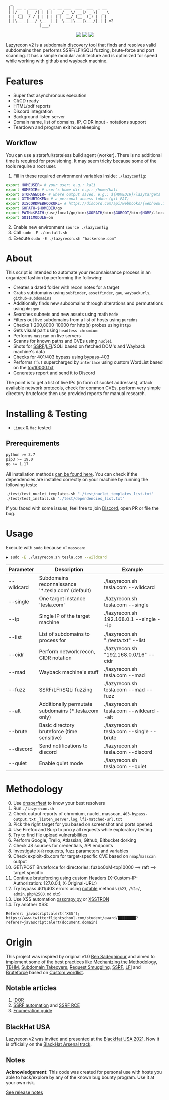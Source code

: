 ```
  _
 | | __ _ ____ _   _ _ __ ___  ___  ___  _ __
 | |/ _  |_  /| | | |  __/ _ \/ __|/ _ \|  _ \
 | | (_|  / / | | | | | |  __/ (__  (_) | | | 
 |_|\__ _|___/ \__  |_|  \___|\___|\___/|_| |_v2
               |___/
```

<p align="center">
<a href="https://twitter.com/storenth"><img src="https://img.shields.io/twitter/follow/storenth.svg?style=flat-square&logo=twitter"></a>
<a href="https://www.blackhat.com/us-21/arsenal/schedule/#lazyrecon-v-24051"><img src="https://img.shields.io/static/v1?label=Black%20Hat%20Arsenal&style=flat-square&message=USA%202021&color=1C7EBE"></a>
<a href="https://discord.gg/fR2QVrWBTq"><img src="https://img.shields.io/discord/823151725686554665.svg?style=flat-square&color=97ca00&logo=discord"></a>
</p>

Lazyrecon v2 is a subdomain discovery tool that finds and resolves valid subdomains then performs SSRF/LFI/SQLi fuzzing, brute-force and port scanning. It has a simple modular architecture and is optimized for speed while working with github and wayback machine.

# Features
- Super fast asynchronous execution
- CI/CD ready
- HTML/pdf reports
- Discord integration
- Background listen server
- Domain name, list of domains, IP, CIDR input - notations support
- Teardown and program exit housekeeping
## Workflow
You can use a stateful/stateless build agent (worker). There is no additional time is required for provisioning.
It may seem tricky because some of the tools require a root user.
1. Fill in these required environment variables inside: `./lazyconfig`:
```bash
export HOMEUSER= # your user: e.g.: kali
export HOMEDIR= # user's home dir e.g.: /home/kali
export STORAGEDIR= # where output saved, e.g.: ${HOMEDIR}/lazytargets
export GITHUBTOKEN= # a personal access token (git PAT)
export DISCORDWEBHOOKURL= # https://discord.com/api/webhooks/{webhook.id}/{webhook.token}
export GOPATH=$HOMEDIR/go
export PATH=$PATH:/usr/local/go/bin:$GOPATH/bin:$GOROOT/bin:$HOME/.local/bin:$HOME/go/bin:$HOMEDIR/go/bin
export GO111MODULE=on
```
2. Enable new environment `source ./lazyconfig`
3. Call `sudo -E ./install.sh`
4. Execute `sudo -E ./lazyrecon.sh "hackerone.com"`


# About

This script is intended to automate your reconnaissance process in an organized fashion by performing the following:

- Creates a dated folder with recon notes for a target
- Grabs subdomains using `subfinder`, `assetfinder`, `gau`, `waybackurls`, `github-subdomains`
- Additionally finds new subdomains through alterations and permutations using `dnsgen`
- Searches subnets and new assets using math `Mode`
- Filters out live subdomains from a list of hosts using `puredns`
- Checks 1-200,8000-10000 for http(s) probes using `httpx`
- Gets visual part using `headless chromium`
- Performs `masscan` on live servers
- Scanns for known paths and CVEs using `nuclei`
- Shots for [SSRF](https://www.hackerone.com/blog-How-To-Server-Side-Request-Forgery-SSRF)/[LFI](https://www.allysonomalley.com/2021/02/11/burpparamflagger-identifying-possible-ssrf-lfi-insertion-points/)/SQLi based on fetched DOM's and Wayback machine's data
- Checks for 401/403 bypass using [bypass-403](https://github.com/storenth/bypass-403/)
- Performs `ffuf` supercharged by `interlace` using custom WordList based on the [top10000.txt](https://github.com/danielmiessler/RobotsDisallowed/blob/master/top10000.txt)
- Generates report and send it to Discord

The point is to get a list of live IPs (in form of socket addresses), attack available network protocols, check for common CVEs, perform very simple directory bruteforce then use provided reports for manual research.

# Installing & Testing
- `Linux` & `Mac` tested
## Prerequirements
```bash
python >= 3.7
pip3 >= 19.0
go >= 1.17
```
All installation methods [can be found here](INSTALL.md).
You can check if the dependencies are installed correctly on your machine by running the following tests:
```bash
./test/test_nuclei_templates.sh "./test/nuclei_templates_list.txt"
./test/test_install.sh "./test/dependencies_list.txt"
```
If you faced with some issues, feel free to join [Discord](https://discord.gg/fR2QVrWBTq), open PR or file the bug.

# Usage
Execute with `sudo` because of `masscan`:
```bash
▶ sudo -E ./lazyrecon.sh tesla.com --wildcard
```

| **Parameter**  | **Description**                                       | **Example**                                     |
| ---------------|-------------------------------------------------------|-------------------------------------------------|
| --wildcard     | Subdomains reconnaissance '*.tesla.com' (default)     | ./lazyrecon.sh tesla.com --wildcard             |
| --single       | One target instance 'tesla.com'                       | ./lazyrecon.sh tesla.com --single               |
| --ip           | Single IP of the target machine                       | ./lazyrecon.sh 192.168.0.1 --single --ip        |
| --list         | List of subdomains to process for                     | ./lazyrecon.sh "./testa.txt" --list             |
| --cidr         | Perform network recon, CIDR notation                  | ./lazyrecon.sh "192.168.0.0/16" --cidr          |
| --mad          | Wayback machine's stuff                               | ./lazyrecon.sh tesla.com --mad                  |
| --fuzz         | SSRF/LFI/SQLi fuzzing                                 | ./lazyrecon.sh tesla.com --mad --fuzz           |
| --alt          | Additionally permutate subdomains (*.tesla.com only)  | ./lazyrecon.sh tesla.com --wildcard --alt       |
| --brute        | Basic directory bruteforce (time sensitive)           | ./lazyrecon.sh tesla.com --single --brute       |
| --discord      | Send notifications to discord                         | ./lazyrecon.sh tesla.com --discord              |
| --quiet        | Enable quiet mode                                     | ./lazyrecon.sh tesla.com --quiet                |


# Methodology
0. Use [dnsperftest](https://github.com/cleanbrowsing/dnsperftest) to know your best resolvers
1. Run `./lazyrecon.sh`
2. Check output reports of chromium, nuclei, masscan, `403-bypass-output.txt` `_listen_server.log`, `lfi-matched-url.txt`
3. Pick the right target for you based on screenshot and ports opened.
4. Use Firefox and Burp to proxy all requests while exploratory testing
5. Try to find file upload vulnerabilities
6. Perform Google, Trello, Atlassian, Github, Bitbucket dorking
7. Check JS sources for credentials, API endpoints
8. Investigate `XHR` requests, fuzz parameters and variables
9. Check exploit-db.com for target-specific CVE based on `nmap`/`masscan` output
10. GET/POST Bruteforce for directories: fuzbo0oM-top10000 --> raft --> target specific
11. Continue bruteforcing using custom Headers (X-Custom-IP-Authorization: 127.0.0.1; X-Original-URL:)
12. Try bypass 401/403 errors using [notable](https://github.com/filedescriptor/Unicode-Mapping-on-Domain-names) methods (`%23`, `/%2e/`, `admin.php%2500.md` etc)
13. Use XSS automation [xsscrapy.py](https://github.com/DanMcInerney/xsscrapy) or [XSSTRON](https://github.com/RenwaX23/XSSTRON)
14. Try another XSS:
```
Referer: javascript:alert('XSS');
https://www.twitterflightschool.com/student/award/████████?referer=javascript:alert(document.domain)
```


# Origin
This project was inspired by original v1.0 [Ben Sadeghipour](https://github.com/nahamsec/lazyrecon) and aimed to implement some of the best practices like [Mechanizing the Methodology](https://www.youtube.com/watch?v=L_qoz2_Qyhk), [TBHM](https://docs.google.com/presentation/d/1MWWXXRvvesWL8V-GiwGssvg4iDM58_RMeI_SZ65VXwQ), [Subdomain Takeovers](https://www.hackerone.com/blog/Guide-Subdomain-Takeovers), [Request Smuggling](https://portswigger.net/web-security/request-smuggling), [SSRF](https://www.hackerone.com/blog-How-To-Server-Side-Request-Forgery-SSRF), [LFI](https://www.allysonomalley.com/2021/02/11/burpparamflagger-identifying-possible-ssrf-lfi-insertion-points/) and [Bruteforce](https://danielmiessler.com/blog/the-most-interesting-disallowed-directories/) based on [Custom wordlist](https://www.youtube.com/watch?v=W4_QCSIujQ4&t=1237s&ab_channel=Nahamsec).
## Notable articles
1. [IDOR](https://www.aon.com/cyber-solutions/aon_cyber_labs/finding-more-idors-tips-and-tricks/?utm_source=newsletter&utm_medium=email&utm_campaign=bug_bytes_110_scope_based_recon_finding_more_idors_how_to_hack_sharepoint&utm_term=2021-02-17)
2. [SSRF automation](https://notifybugme.medium.com/finding-ssrf-by-full-automation-7d2680091d68) and [SSRF RCE](https://rez0.blog/hacking/2019/11/29/rce-via-imagetragick.html)
3. [Enumeration guide](https://sidxparab.gitbook.io/subdomain-enumeration-guide/active-enumeration/dns-bruteforcing)
## BlackHat USA
Lazyrecon v2 was invited and presented at the [BlackHat USA 2021](https://www.blackhat.com/us-21/arsenal/schedule/#lazyrecon-v-24051). Now it is officially on the [BlackHat Arsenal track](https://github.com/toolswatch/blackhat-arsenal-tools/blob/master/exploitation/lazyrecon.md).

## Notes
**Acknowledgement:** This code was created for personal use with hosts you able to hack/explore by any of the known bug bounty program. Use it at your own risk.

[See release notes](misc/NOTES.MD)
